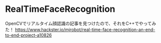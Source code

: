 # RealTimeFaceRecognition
OpenCVでリアルタイム顔認識の記事を見つけたので、それをC++でやってみた！
https://www.hackster.io/mjrobot/real-time-face-recognition-an-end-to-end-project-a10826